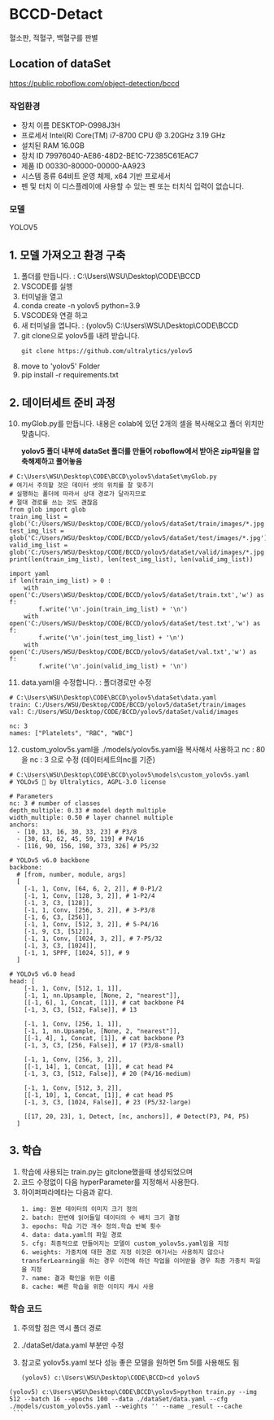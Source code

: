 # BCCD-Detact
혈소판, 적혈구, 백혈구를 판별

## Location of dataSet
https://public.roboflow.com/object-detection/bccd

### 작업환경
- 장치 이름	DESKTOP-O998J3H
- 프로세서	Intel(R) Core(TM) i7-8700 CPU @ 3.20GHz   3.19 GHz
- 설치된 RAM	16.0GB
- 장치 ID	79976040-AE86-48D2-BE1C-72385C61EAC7
- 제품 ID	00330-80000-00000-AA923
- 시스템 종류	64비트 운영 체제, x64 기반 프로세서
- 펜 및 터치	이 디스플레이에 사용할 수 있는 펜 또는 터치식 입력이 없습니다.

### 모델
YOLOV5

## 1. 모델 가져오고 환경 구축
  1. 폴더를 만듭니다. : C:\Users\WSU\Desktop\CODE\BCCD
  2. VSCODE를 실행
  3. 터미널을 열고
  4. conda create -n yolov5 python=3.9
  5. VSCODE와 연결 하고
  6. 새 터미널을 엽니다. : (yolov5) C:\Users\WSU\Desktop\CODE\BCCD
  7. git clone으로 yolov5를 내려 받습니다.
     ```
     git clone https://github.com/ultralytics/yolov5
     ```
  9. move to 'yolov5' Folder
  10. pip install -r requirements.txt

## 2. 데이터세트 준비 과정
  10. myGlob.py를 만듭니다. 내용은 colab에 있던 2개의 셀을 복사해오고 폴더 위치만 맞춥니다.

      **yolov5 폴더 내부에 dataSet 폴더를 만들어 roboflow에서 받아온 zip파일을 압축해제하고 풀어놓음**

```
# C:\Users\WSU\Desktop\CODE\BCCD\yolov5\dataSet\myGlob.py
# 여기서 주의할 것은 데이터 셋의 위치를 잘 맞추기
# 실행하는 폴더에 따라서 상대 경로가 달라지므로
# 절대 경로를 쓰는 것도 괜찮음
from glob import glob
train_img_list = glob('C:/Users/WSU/Desktop/CODE/BCCD/yolov5/dataSet/train/images/*.jpg')
test_img_list = glob('C:/Users/WSU/Desktop/CODE/BCCD/yolov5/dataSet/test/images/*.jpg')
valid_img_list = glob('C:/Users/WSU/Desktop/CODE/BCCD/yolov5/dataSet/valid/images/*.jpg')
print(len(train_img_list), len(test_img_list), len(valid_img_list))

import yaml
if len(train_img_list) > 0 : 
    with open('C:/Users\WSU/Desktop/CODE/BCCD/yolov5/dataSet/train.txt','w') as f:
        f.write('\n'.join(train_img_list) + '\n')
    with open('C:/Users/WSU/Desktop/CODE/BCCD/yolov5/dataSet/test.txt','w') as f:
        f.write('\n'.join(test_img_list) + '\n')
    with open('C:/Users/WSU/Desktop/CODE/BCCD/yolov5/dataSet/val.txt','w') as f:
        f.write('\n'.join(valid_img_list) + '\n')
```

  11. data.yaml을 수정합니다. : 폴더경로만 수정

```
# C:\Users\WSU\Desktop\CODE\BCCD\yolov5\dataSet\data.yaml
train: C:/Users/WSU/Desktop/CODE/BCCD/yolov5/dataSet/train/images
val: C:/Users/WSU/Desktop/CODE/BCCD/yolov5/dataSet/valid/images

nc: 3
names: ["Platelets", "RBC", "WBC"]

```

  12. custom_yolov5s.yaml을 ./models/yolov5s.yaml을 복사해서 사용하고 nc : 80을 nc : 3 으로 수정 (데이터세트의nc를 기준)

```
# C:\Users\WSU\Desktop\CODE\BCCD\yolov5\models\custom_yolov5s.yaml
# YOLOv5 🚀 by Ultralytics, AGPL-3.0 license

# Parameters
nc: 3 # number of classes
depth_multiple: 0.33 # model depth multiple
width_multiple: 0.50 # layer channel multiple
anchors:
  - [10, 13, 16, 30, 33, 23] # P3/8
  - [30, 61, 62, 45, 59, 119] # P4/16
  - [116, 90, 156, 198, 373, 326] # P5/32

# YOLOv5 v6.0 backbone
backbone:
  # [from, number, module, args]
  [
    [-1, 1, Conv, [64, 6, 2, 2]], # 0-P1/2
    [-1, 1, Conv, [128, 3, 2]], # 1-P2/4
    [-1, 3, C3, [128]],
    [-1, 1, Conv, [256, 3, 2]], # 3-P3/8
    [-1, 6, C3, [256]],
    [-1, 1, Conv, [512, 3, 2]], # 5-P4/16
    [-1, 9, C3, [512]],
    [-1, 1, Conv, [1024, 3, 2]], # 7-P5/32
    [-1, 3, C3, [1024]],
    [-1, 1, SPPF, [1024, 5]], # 9
  ]

# YOLOv5 v6.0 head
head: [
    [-1, 1, Conv, [512, 1, 1]],
    [-1, 1, nn.Upsample, [None, 2, "nearest"]],
    [[-1, 6], 1, Concat, [1]], # cat backbone P4
    [-1, 3, C3, [512, False]], # 13

    [-1, 1, Conv, [256, 1, 1]],
    [-1, 1, nn.Upsample, [None, 2, "nearest"]],
    [[-1, 4], 1, Concat, [1]], # cat backbone P3
    [-1, 3, C3, [256, False]], # 17 (P3/8-small)

    [-1, 1, Conv, [256, 3, 2]],
    [[-1, 14], 1, Concat, [1]], # cat head P4
    [-1, 3, C3, [512, False]], # 20 (P4/16-medium)

    [-1, 1, Conv, [512, 3, 2]],
    [[-1, 10], 1, Concat, [1]], # cat head P5
    [-1, 3, C3, [1024, False]], # 23 (P5/32-large)

    [[17, 20, 23], 1, Detect, [nc, anchors]], # Detect(P3, P4, P5)
  ]

```

## 3. 학습
  1. 학습에 사용되는 train.py는 gitclone했을때 생성되었으며
  2. 코드 수정없이 다음 hyperParameter를 지정해서 사용한다.
  3. 하이퍼파라메타는 다음과 같다.
     ```
     1. img: 원본 데이터의 이미지 크기 정의
     2. batch: 한번에 읽어들일 데이터의 수 배치 크기 결정
     3. epochs: 학습 기간 개수 정의.학습 반복 횟수
     4. data: data.yaml의 파일 경로
     5. cfg: 최종적으로 만들어지는 모델이 custom_yolov5s.yaml임을 지정
     6. weights: 가중치에 대한 경로 지정 이것은 여기서는 사용하지 않으나 transferLearning을 하는 경우 이전에 하던 작업을 이어받을 경우 최종 가중치 파일을 지정
     7. name: 결과 확인을 위한 이름
     8. cache: 빠른 학습을 위한 이미지 캐시 사용
     ```
### 학습 코드
  1. 주의할 점은 역시 폴더 경로
  2. ./dataSet/data.yaml 부분만 수정
  3. 참고로 yolov5s.yaml 보다 성능 좋은 모델을 원하면 5m 5l를 사용해도 됨


     ```
     (yolov5) c:\Users\WSU\Desktop\CODE\BCCD>cd yolov5

    (yolov5) c:\Users\WSU\Desktop\CODE\BCCD\yolov5>python train.py --img 512 --batch 16 --epochs 100 --data ./dataSet/data.yaml --cfg ./models/custom_yolov5s.yaml --weights '' --name _result --cache    
     ```
